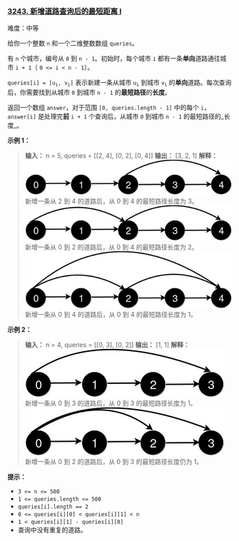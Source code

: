 ### [3243\. 新增道路查询后的最短距离 I](https://leetcode.cn/problems/shortest-distance-after-road-addition-queries-i/)

难度：中等

给你一个整数 `n` 和一个二维整数数组 `queries`。

有 `n` 个城市，编号从 `0` 到 `n - 1`。初始时，每个城市 `i` 都有一条**单向**道路通往城市 `i + 1`（ `0 <= i < n - 1`）。

<code>queries[i] = [u<sub>i</sub>, v<sub>i</sub>]</code> 表示新建一条从城市 <code>u<sub>i</sub></code> 到城市 <code>v<sub>i</sub></code> 的**单向**道路。每次查询后，你需要找到从城市 `0` 到城市 `n - 1` 的**最短路径**的**长度**。

返回一个数组 `answer`，对于范围 `[0, queries.length - 1]` 中的每个 `i`，`answer[i]` 是处理完**前** `i + 1` 个查询后，从城市 `0` 到城市 `n - 1` 的最短路径的_长度_。

**示例 1：**

> **输入：** n = 5, queries = \[[2, 4], [0, 2], [0, 4]]
> **输出：** [3, 2, 1]
> **解释：**
> ![](./assets/img/Question3243_01.jpg)
> 新增一条从 2 到 4 的道路后，从 0 到 4 的最短路径长度为 3。
> ![](./assets/img/Question3243_02.jpg)
> 新增一条从 0 到 2 的道路后，从 0 到 4 的最短路径长度为 2。
> ![](./assets/img/Question3243_03.jpg)
> 新增一条从 0 到 4 的道路后，从 0 到 4 的最短路径长度为 1。

**示例 2：**

> **输入：** n = 4, queries = \[[0, 3], [0, 2]]
> **输出：** [1, 1]
> **解释：**
> ![](./assets/img/Question3243_04.jpg)
> 新增一条从 0 到 3 的道路后，从 0 到 3 的最短路径长度为 1。
> ![](./assets/img/Question3243_05.jpg)
> 新增一条从 0 到 2 的道路后，从 0 到 3 的最短路径长度仍为 1。

**提示：**

- `3 <= n <= 500`
- `1 <= queries.length <= 500`
- `queries[i].length == 2`
- `0 <= queries[i][0] < queries[i][1] < n`
- `1 < queries[i][1] - queries[i][0]`
- 查询中没有重复的道路。
